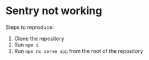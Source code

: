 # Sentry not working

Steps to reproduce:

1. Clone the repository
2. Run `npm i`
3. Run `npx nx serve app` from the root of the repository
